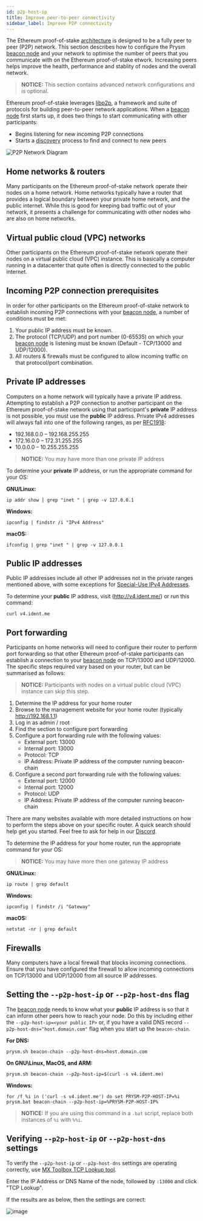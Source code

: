```yaml
---
id: p2p-host-ip
title: Improve peer-to-peer connectivity
sidebar_label: Improve P2P connectivity
---
```


The Ethereum proof-of-stake [architecture](/docs/how-prysm-works/architecture-overview/) is designed to be a fully peer to peer (P2P) network.  This section describes how to configure the Prysm [beacon node](/docs/how-prysm-works/beacon-node) and your network to optimise the number of peers that you communicate with on the Ethereum proof-of-stake etwork.  Increasing peers helps improve the health, performance and stablity of nodes and the overall network.

> **NOTICE:** This section contains advanced network configurations and is optional.

Ethereum proof-of-stake leverages [libp2p](/docs/how-prysm-works/p2p-networking), a framework and suite of protocols for building peer-to-peer network applications.  When a [beacon node](/docs/how-prysm-works/beacon-node) first starts up, it does two things to start communicating with other participants:
- Begins listening for new incoming P2P connections
- Starts a [discovery](https://github.com/ethereum/devp2p/wiki/Discovery-Overview) process to find and connect to new peers

![P2P Network Diagram](/img/prysm-p2p-host-ip.png)

## Home networks & routers

Many participants on the Ethereum proof-of-stake network operate their nodes on a home network. Home networks typically have a router that provides a logical boundary between your private home network, and the public internet.  While this is good for keeping bad traffic out of your network, it presents a challenge for communicating with other nodes who are also on home networks.

## Virtual public cloud (VPC) networks

Other participants on the Ethereum proof-of-stake network operate their nodes on a virtual public cloud (VPC) instance.  This is basically a computer running in a datacenter that quite often is directly connected to the public internet.

## Incoming P2P connection prerequisites

In order for other participants on the Ethereum proof-of-stake network to establish incoming P2P connections with your [beacon node](/docs/how-prysm-works/beacon-node), a number of conditions must be met:
1. Your public IP address must be known.
2. The protocol (TCP/UDP) and port number (0-65535) on which your [beacon node](/docs/how-prysm-works/beacon-node) is listening must be known (Default - TCP/13000 and UDP/12000).
3. All routers & firewalls must be configured to allow incoming traffic on that protocol/port combination.

## Private IP addresses

Computers on a home network will typically have a private IP address.  Attempting to establish a P2P connection to another participant on the Ethereum proof-of-stake network using that participant's **private** IP address is not possible, you must use the **public** IP address.  Private IPv4 addresses will always fall into one of the following ranges, as per [RFC1918](https://en.wikipedia.org/wiki/Private_network):
 - 192.168.0.0 – 192.168.255.255
 - 172.16.0.0 – 172.31.255.255
 - 10.0.0.0 – 10.255.255.255

> **NOTICE:** You may have more than one private IP address

To determine your **private** IP address, or run the appropriate command for your OS:

**GNU/Linux:**
```
ip addr show | grep "inet " | grep -v 127.0.0.1
```
**Windows:**
```
ipconfig | findstr /i "IPv4 Address"
```
**macOS:**
```
ifconfig | grep "inet " | grep -v 127.0.0.1
```

## Public IP addresses

Public IP addresses include all other IP addresses not in the private ranges mentioned above, with some exceptions for [Special-Use IPv4 Addresses](https://tools.ietf.org/html/rfc3330).

To determine your **public**  IP  address, visit (http://v4.ident.me/) or run this command:
```
curl v4.ident.me
```

## Port forwarding
Participants on home networks will need to configure their router to perform port forwarding so that other Ethereum proof-of-stake participants can establish a connection to your [beacon node](/docs/how-prysm-works/beacon-node) on TCP/13000 and UDP/12000.  The specific steps required vary based on your router, but can be summarised as follows:

> **NOTICE:** Participants with nodes on a virtual public cloud (VPC) instance can skip this step.

1. Determine the IP address for your home router
2. Browse to the management website for your home router (typically http://192.168.1.1)
3. Log in as admin / root
4. Find the section to configure port forwarding
5. Configure a port forwarding rule with the following values:
    - External port: 13000
    - Internal port: 13000
    - Protocol: TCP
    - IP Address: Private IP address of the computer running beacon-chain
5. Configure a second port forwarding rule with the following values:
    - External port: 12000
    - Internal port: 12000
    - Protocol: UDP
    - IP Address: Private IP address of the computer running beacon-chain

There are many websites available with more detailed instructions on how to perform the steps above on your specific router. A quick search should help get you started.  Feel free to ask for help in our [Discord](https://discord.gg/YMVYzv6).

To determine the IP address for your home router, run the appropriate command for your OS:

> **NOTICE:** You may have more then one gateway IP address

**GNU/Linux:**
```
ip route | grep default
```
**Windows:**
```
ipconfig | findstr /i "Gateway"
```
**macOS:**
```
netstat -nr | grep default
```

## Firewalls

Many computers have a local firewall that blocks incoming connections. Ensure that you have configured the firewall to allow incoming connections on TCP/13000 and UDP/12000 from all source IP addresses.

## Setting the `--p2p-host-ip` or `--p2p-host-dns` flag

The [beacon node](/docs/how-prysm-works/beacon-node) needs to know what your **public** IP address is so that it can inform other peers how to reach your node.  Do this by including either the `--p2p-host-ip=<your public IP>` or, if you have a valid DNS record `--p2p-host-dns="host.domain.com"` flag when you start up the `beacon-chain`.

**For DNS:**
```
prysm.sh beacon-chain --p2p-host-dns=host.domain.com
```

**On GNU\Linux, MacOS, and ARM:**
```
prysm.sh beacon-chain --p2p-host-ip=$(curl -s v4.ident.me)
```
**Windows:**
```
for /f %i in ('curl -s v4.ident.me') do set PRYSM-P2P-HOST-IP=%i
prysm.bat beacon-chain --p2p-host-ip=%PRYSM-P2P-HOST-IP%
```
> **NOTICE:** If you are using this command in a `.bat` script, replace both instances of `%i` with `%%i`.

## Verifying `--p2p-host-ip` or `--p2p-host-dns` settings

To verify the `--p2p-host-ip` or `--p2p-host-dns` settings are operating correctly, use [MX Toolbox TCP Lookup tool](https://mxtoolbox.com/SuperTool.aspx?action=tcp%3a{node-IP-address}%3a13000&run=toolpage).

Enter the IP Address or DNS Name of the node, followed by `:13000` and click "TCP Lookup".

If the results are as below, then the settings are correct:

![image](https://user-images.githubusercontent.com/2212651/81552111-7c703400-93a0-11ea-83b5-abeebc63c285.png)

